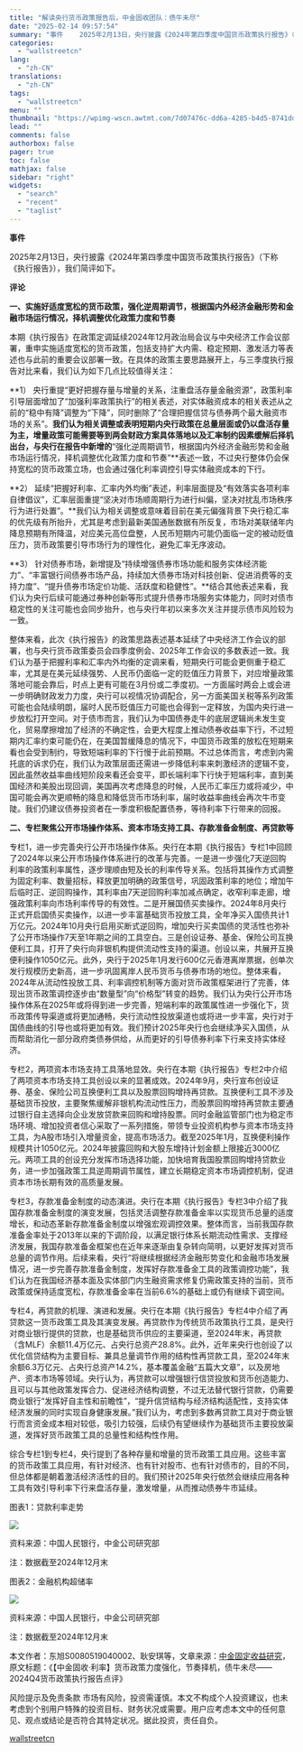 ```yaml
---
title: "解读央行货币政策报告后，中金固收团队：债牛未尽"
date: "2025-02-14 09:57:54"
summary: "事件    2025年2月13日，央行披露《2024年第四季度中国货币政策执行报告》（下称《执行..."
categories:
  - "wallstreetcn"
lang:
  - "zh-CN"
translations:
  - "zh-CN"
tags:
  - "wallstreetcn"
menu: ""
thumbnail: "https://wpimg-wscn.awtmt.com/7d07476c-dd6a-4285-b4d5-8741dd9822e7.jpeg"
lead: ""
comments: false
authorbox: false
pager: true
toc: false
mathjax: false
sidebar: "right"
widgets:
  - "search"
  - "recent"
  - "taglist"
---
```


**事件**



2025年2月13日，央行披露《2024年第四季度中国货币政策执行报告》（下称《执行报告》），我们简评如下。

**评论**


**一、实施好适度宽松的货币政策，强化逆周期调节，根据国内外经济金融形势和金融市场运行情况，择机调整优化政策力度和节奏**


本期《执行报告》在政策定调延续2024年12月政治局会议与中央经济工作会议部署，重申实施适度宽松的货币政策，包括支持扩大内需、稳定预期、激发活力等表述也与此前的重要会议部署一致。在具体的政策主要思路展开上，与三季度执行报告对比来看，我们认为如下几点比较值得关注：

**1） 央行重提“更好把握存量与增量的关系，注重盘活存量金融资源”，政策利率引导层面增加了“加强利率政策执行”的相关表述，对实体融资成本的相关表述从之前的“稳中有降”调整为“下降”，同时删除了“合理把握信贷与债券两个最大融资市场的关系”。**我们认为相关调整或表明短期内央行政策在总量层面或仍以盘活存量为主，增量政策可能需要等到两会财政方案具体落地以及汇率制约因素缓解后择机出台，与央行在报告中新增的**“强化逆周期调节，根据国内外经济金融形势和金融市场运行情况，择机调整优化政策力度和节奏”**表述一致，不过央行整体仍会保持宽松的货币政策立场，也会通过强化利率调控引导实体融资成本的下行。

**2） 延续“把握好利率、汇率内外均衡”表述，利率层面提及“有效落实各项利率自律倡议”，汇率层面重提“坚决对市场顺周期行为进行纠偏，坚决对扰乱市场秩序行为进行处置”。**我们认为相关调整或意味着目前在美元偏强背景下央行稳汇率的优先级有所抬升，尤其是考虑到最新美国通胀数据有所反复，市场对美联储年内降息预期有所降温，对应美元高位盘整，人民币短期内可能仍面临一定的被动贬值压力，货币政策要引导市场行为的理性化，避免汇率无序波动。

**3） 针对债券市场，新增提及“持续增强债券市场功能和服务实体经济能力”、“丰富银行间债券市场产品，持续加大债券市场对科技创新、促进消费等的支持力度”、“提升债券市场定价功能、活跃度和稳健性”。**结合其他表述来看，我们认为央行后续可能通过券种创新等形式提升债券市场服务实体能力，同时对债市稳定性的关注可能也会同步抬升，也与央行年初以来多次关注并提示债市风险较为一致。

整体来看，此次《执行报告》的政策思路表述基本延续了中央经济工作会议的部署，也与央行货币政策委员会四季度例会、2025年工作会议的多数表述一致。我们认为基于把握利率和汇率内外均衡的定调来看，短期央行可能会更侧重于稳汇率，尤其是在美元延续强势、人民币仍面临一定的贬值压力背景下，对应增量政策落地可能会靠后，时点上更有可能在3月份或二季度初。一方面届时两会上或会进一步明确财政发力力度，央行可以视情况协调配合，另一方面美国关税等系列政策可能也会陆续明朗，届时人民币贬值压力可能也会得到一定释放，为国内央行进一步放松打开空间。对于债市而言，我们认为中国债券走牛的底层逻辑尚未发生变化，贸易摩擦增加了经济的不确定性，会更大程度上推动债券收益率下行，不过短期内汇率约束可能仍在，在美国暂缓降息的情况下，中国货币政策的放松在短期来看也会受到制约，导致短端利率的下行慢于此前预期。不过总体而言，考虑到内需托底的诉求仍在，我们认为政策层面还需进一步降低利率来刺激经济的逻辑不变，因此虽然收益率曲线短阶段来看还会变平，即长端利率下行快于短端利率，直到美国经济和美股出现回调，美国再次考虑降息的时候，人民币汇率压力或将减少，中国可能会再次更顺畅的降息和降低货币市场利率，届时收益率曲线会再次牛市变陡。我们仍建议债券投资者在一季度积极配置债券，等待利率下行带来的回报。

**二、专栏聚焦公开市场操作体系、资本市场支持工具、存款准备金制度、再贷款等**


专栏1，进一步完善央行公开市场操作体系。央行在本期《执行报告》专栏1中回顾了2024年以来公开市场操作体系进行的改革与完善。一是进一步强化7天逆回购利率的政策利率属性，逐步理顺由短及长的利率传导关系。包括将其操作方式调整为固定利率、数量招标，释放更加明确的政策信号，巩固政策利率的地位；增加午后临时正、逆回购操作，其利率由7天逆回购利率加减点确定，收窄利率走廊，增强政策利率向市场利率传导的有效性。二是开展国债买卖操作。2024年8月央行正式开启国债买卖操作，以进一步丰富基础货币投放工具，全年净买入国债共计1万亿元。2024年10月央行启用买断式逆回购，增加央行买卖国债的灵活性也弥补了公开市场操作7天至1年期之间的工具空白。三是创设证券、基金、保险公司互换便利工具，打开了央行向非银机构提供流动性支持的渠道。创设以来，共展开互换便利操作1050亿元。此外，央行于2025年1月发行600亿元香港离岸票据，创单次发行规模历史新高，进一步巩固离岸人民币货币与债券市场的地位。整体来看，2024年从流动性投放工具、利率调控机制等方面对货币政策框架进行了完善，体现出货币政策调控逐步由“数量型”向“价格型”转变的趋势。我们认为央行公开市场操作体系在2025年或将得到进一步完善，短端利率的政策属性进一步强化下，货币政策传导渠道或将更加通畅，央行流动性投放渠道也或将进一步丰富，央行对于国债曲线的引导也或将更加有效。我们预计2025年央行也会继续净买入国债，从而帮助消化一部分政府类债券供给，从而更好的引导债券利率下行来支持实体经济。

专栏2，两项资本市场支持工具落地显效。央行在本期《执行报告》专栏2中介绍了两项资本市场支持工具创设以来的显著成效。2024年9月，央行宣布创设证券、基金、保险公司互换便利工具以及股票回购增持再贷款。互换便利工具不涉及基础货币投放，主要聚焦缓解非银机构流动性压力，而股票回购增持再贷款主要通过银行自主选择向企业发放贷款来回购和增持股票。同时金融监管部门也为稳定市场环境、增加投资者信心采取了一系列措施，带领专业投资机构参与资本市场支持工具，为A股市场引入增量资金，提高市场活力。截至2025年1月，互换便利操作规模共计1050亿元。2024年披露回购和大股东增持计划金额上限接近3000亿元。两项工具的创设充分发挥市场选择功能，加快培育我国股票回购增持贷款业务，进一步加强政策工具逆周期调节属性，建立长期稳定资本市场调控机制，促进资本市场长期有效的高质量发展。

专栏3，存款准备金制度的动态演进。央行在本期《执行报告》专栏3中介绍了我国存款准备金制度的演变发展，包括灵活调整存款准备金率以实现货币总量的适度增长，和动态革新存款准备金制度以增强宏观调控效果。整体而言，当前我国存款准备金率处于2013年以来的下调阶段，以满足银行体系长期流动性需求、支撑经济发展，我国存款准备金框架也在近年来逐渐由复杂转向简明，以更好发挥对货币总量的调节作用。后续来看，央行“将继续根据经济金融形势变化和金融市场发展情况，进一步完善存款准备金制度，发挥好存款准备金工具的政策调控功能”，我们认为在我国经济基本面及实体部门内生融资需求修复仍需政策支持的当前，货币政策或保持适度宽松，存款准备金率在当前6.6%的基础上或仍有继续下调空间。

专栏4，再贷款的机理、演进和发展。央行在本期《执行报告》专栏4中介绍了再贷款这一货币政策工具及其演变发展。再贷款作为传统货币政策执行工具，是央行对商业银行提供的贷款，也是基础货币供应的主要渠道，至2024年末，再贷款（含MLF）余额11.4万亿元、占央行总资产28.8%。此外，近年来央行也创设了以优化信贷结构为主要目标、兼具总量调节作用的结构性再贷款工具，至2024年末余额6.3万亿元、占央行总资产14.2%，基本覆盖金融“五篇大文章”，以及房地产、资本市场等领域。央行认为，再贷款可以增强银行信贷投放和货币创造能力、且可以与其他政策发挥合力、促进经济结构调整，不过无法替代银行贷款，仍需要商业银行“发挥好自主性和前瞻性”，“提升信贷结构与经济结构适配性，支持实体经济发展的同时实现自身健康发展。”我们认为，考虑到多数再贷款工具对于商业银行而言资金成本相对较低，吸引力较强，后续仍有望继续作为基础货币主要投放渠道，发挥好货币政策工具的总量性和结构性作用。

综合专栏1到专栏4，央行提到了各种存量和增量的货币政策工具应用。这些丰富的货币政策工具应用，有针对经济、也有针对股市、也有针对债市的，目的不同，但总体都是朝着激活经济活性的目的。我们预计2025年央行依然会继续应用各种工具有效引导利率下行来盘活存量，激发增量，从而推动债券牛市延续。

图表1：贷款利率走势






![](https://wpimg-wscn.awtmt.com/099517b2-4d43-43b0-8b56-654b1ce520d4.png)


资料来源：中国人民银行，中金公司研究部

注：数据截至2024年12月末





图表2：金融机构超储率






![](https://wpimg-wscn.awtmt.com/0dd9ce61-e6e3-4068-bdeb-49e12dad3602.png)


资料来源：中国人民银行，中金公司研究部

注：数据截至2024年12月末





本文作者：东旭S0080519040002、耿安琪等，文章来源：[中金固定收益研究](https://mp.weixin.qq.com/s?__biz=MzAwNzMzODYyNg==&mid=2650551946&idx=1&sn=b829d9e8d452cfc99b4cd79e8507eb19&chksm=8202e8d33af505dec215e092298d0c982f66b2a3e826fc4d88ccdcb1bd06b14501201bea6a0c&mpshare=1&scene=23&srcid=0214FQzKtlT53kWixS4lbLrd&sharer_shareinfo=0ec055d160264dc818239c4f80ebcd16&sharer_shareinfo_first=0ec055d160264dc818239c4f80ebcd16#rd)，原文标题：《【中金固收·利率】货币政策力度强化，节奏择机，债牛未尽——2024Q4货币政策执行报告点评》

风险提示及免责条款
市场有风险，投资需谨慎。本文不构成个人投资建议，也未考虑到个别用户特殊的投资目标、财务状况或需要。用户应考虑本文中的任何意见、观点或结论是否符合其特定状况。据此投资，责任自负。

[wallstreetcn](https://wallstreetcn.com/articles/3741078)
